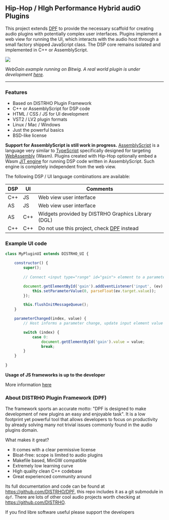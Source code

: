 Hip-Hop / HIgh Performance Hybrid audiO Plugins
-----------------------------------------------

This project extends [DPF](http://github.com/DISTRHO/DPF) to provide the
necessary scaffold for creating audio plugins with potentially complex user
interfaces. Plugins implement a web view for running the UI, which interacts
with the audio host through a small factory shipped JavaScript class. The DSP
core remains isolated and implemented in C++ or AssemblyScript.

![](https://user-images.githubusercontent.com/930494/124803158-0db54900-df59-11eb-8c69-4bb3369d54f2.png)

*WebGain example running on Bitwig. A real world plugin is under development
[here](https://github.com/lucianoiam/castello-rev).*

****

### Features

* Based on DISTRHO Plugin Framework
* C++ or AssemblyScript for DSP code
* HTML / CSS / JS for UI development
* VST2 / LV2 plugin formats
* Linux / Mac / Windows
* Just the powerful basics
* BSD-like license

__Support for AssemblyScript is still work in progress.__ [AssemblyScript](https://www.assemblyscript.org)
is a language very similar to [TypeScript](https://www.typescriptlang.org)
specifically designed for targeting [WebAssembly](https://webassembly.org) (Wasm).
Plugins created with Hip-Hop optionally embed a Wasm [JIT engine](https://github.com/wasmerio/wasmer)
for running DSP code written in AssemblyScript. Such engine is completely independent from the web view.

The following DSP / UI language combinations are available:

DSP|UI |Comments
---|---|---------------------------------------------------------------------------
C++|JS |Web view user interface
AS |JS |Web view user interface
AS |C++|Widgets provided by DISTRHO Graphics Library (DGL)
C++|C++|Do not use this project, check [DPF](http://github.com/DISTRHO/DPF) instead

### Example UI code

```JavaScript
class MyPluginUI extends DISTRHO_UI {

    constructor() {
        super();
    
        // Connect <input type="range" id="gain"> element to a parameter

        document.getElementById('gain').addEventListener('input', (ev) => {
            this.setParameterValue(0, parseFloat(ev.target.value));
        });

        this.flushInitMessageQueue();
    }

    parameterChanged(index, value) {
        // Host informs a parameter change, update input element value

        switch (index) {
            case 0:
                document.getElementById('gain').value = value;
                break;
        }
    }
    
}
```

**Usage of JS frameworks is up to the developer**

More information [here](https://github.com/lucianoiam/hiphop/blob/master/doc/internals.md)

### About DISTRHO Plugin Framework (DPF)

The framework sports an accurate motto: "DPF is designed to make development of
new plugins an easy and enjoyable task". It is a low footprint yet powerful tool
that allows developers to focus on productivity by already solving many not
trivial issues commonly found in the audio plugins domain.

What makes it great?

- It comes with a clear permissive license
- Bloat-free: scope is limited to audio plugins
- Makefile based, MinGW compatible
- Extremely low learning curve
- High quality clean C++ codebase
- Great experienced community around

Its full documentation and code can be found at https://github.com/DISTRHO/DPF,
this repo includes it as a git submodule in `dpf`.  There are lots of other cool
audio projects worth checking at https://github.com/DISTRHO.

If you find libre software useful please support the developers
